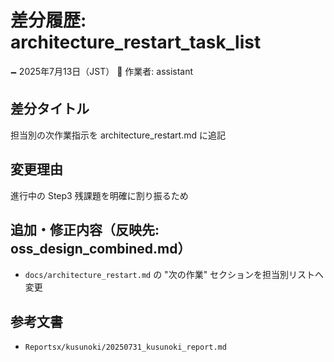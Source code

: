 # 差分履歴: architecture_restart_task_list

🗕 2025年7月13日（JST）
🧐 作業者: assistant

## 差分タイトル
担当別の次作業指示を architecture_restart.md に追記

## 変更理由
進行中の Step3 残課題を明確に割り振るため

## 追加・修正内容（反映先: oss_design_combined.md）
- `docs/architecture_restart.md` の "次の作業" セクションを担当別リストへ変更

## 参考文書
- `Reportsx/kusunoki/20250731_kusunoki_report.md`
